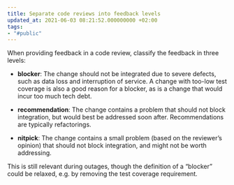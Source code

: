 ```yaml
---
title: Separate code reviews into feedback levels
updated_at: 2021-06-03 08:21:52.000000000 +02:00
tags:
- "#public"
---
```



When providing feedback in a code review, classify the feedback in three levels:

- **blocker**: The change should not be integrated due to severe defects, such as data loss and interruption of service. A change with too-low test coverage is also a good reason for a blocker, as is a change that would incur too much tech debt.

- **recommendation**: The change contains a problem that should not block integration, but would best be addressed soon after. Recommendations are typically refactorings.

* **nitpick**: The change contains a small problem (based on the reviewer’s opinion) that should not block integration, and might not be worth addressing.

This is still relevant during outages, though the definition of a “blocker” could be relaxed, e.g. by removing the test coverage requirement.